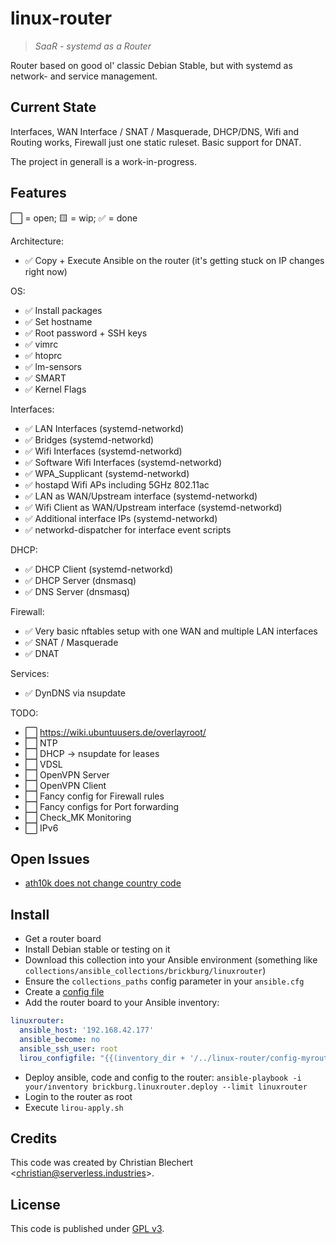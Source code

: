 # linux-router

> *SaaR - systemd as a Router*

Router based on good ol' classic Debian Stable, but with systemd as network- and service management.

## Current State

Interfaces, WAN Interface / SNAT / Masquerade, DHCP/DNS, Wifi and Routing works, 
Firewall just one static ruleset. Basic support for DNAT.

The project in generall is a work-in-progress.

## Features

⬜ = open; 🟨 = wip; ✅ = done

Architecture:

- ✅ Copy + Execute Ansible on the router (it's getting stuck on IP changes right now)

OS:

- ✅ Install packages
- ✅ Set hostname
- ✅ Root password + SSH keys
- ✅ vimrc
- ✅ htoprc
- ✅ lm-sensors
- ✅ SMART
- ✅ Kernel Flags

Interfaces:

- ✅ LAN Interfaces (systemd-networkd)
- ✅ Bridges (systemd-networkd)
- ✅ Wifi Interfaces (systemd-networkd)
- ✅ Software Wifi Interfaces (systemd-networkd)
- ✅ WPA_Supplicant (systemd-networkd)
- ✅ hostapd Wifi APs including 5GHz 802.11ac
- ✅ LAN as WAN/Upstream interface (systemd-networkd)
- ✅ Wifi Client as WAN/Upstream interface (systemd-networkd)
- ✅ Additional interface IPs (systemd-networkd)
- ✅ networkd-dispatcher for interface event scripts

DHCP:

- ✅ DHCP Client (systemd-networkd)
- ✅ DHCP Server (dnsmasq)
- ✅ DNS Server (dnsmasq)

Firewall:

- ✅ Very basic nftables setup with one WAN and multiple LAN interfaces
- ✅ SNAT / Masquerade
- ✅ DNAT

Services:

- ✅ DynDNS via nsupdate

TODO:

- ⬜ https://wiki.ubuntuusers.de/overlayroot/
- ⬜ NTP
- ⬜ DHCP -> nsupdate for leases
- ⬜ VDSL
- ⬜ OpenVPN Server
- ⬜ OpenVPN Client
- ⬜ Fancy config for Firewall rules
- ⬜ Fancy configs for Port forwarding
- ⬜ Check_MK Monitoring
- ⬜ IPv6

## Open Issues

- [ath10k does not change country code](./README-wifi.md)

## Install

- Get a router board
- Install Debian stable or testing on it
- Download this collection into your Ansible environment 
  (something like `collections/ansible_collections/brickburg/linuxrouter`)
- Ensure the `collections_paths` config parameter in your `ansible.cfg`
- Create a [config file](./config-example.yml)
- Add the router board to your Ansible inventory:

```yml
linuxrouter:
  ansible_host: '192.168.42.177'
  ansible_become: no
  ansible_ssh_user: root
  lirou_configfile: "{{(inventory_dir + '/../linux-router/config-myrouter.yml') | realpath}}"
```

- Deploy ansible, code and config to the router: `ansible-playbook -i your/inventory brickburg.linuxrouter.deploy --limit linuxrouter`
- Login to the router as root
- Execute `lirou-apply.sh`

## Credits

This code was created by Christian Blechert <[christian@serverless.industries](mailto:christian@serverless.industries)>.

## License

This code is published under [GPL v3](./LICENSE.txt).
